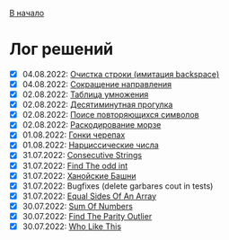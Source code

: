 [В начало](README.md)

# Лог решений
  - [x] 04.08.2022: [Очистка строки (имитация backspace)](backspaces_in_string/README.md)
  - [x] 04.08.2022: [Сокращение направления](direction_reduction/README.md)
  - [x] 02.08.2022: [Таблица умножения](multiplication_table/README.md)
  - [x] 02.08.2022: [Десятиминутная прогулка](take_ten_minutes_walk/README.md)
  - [x] 02.08.2022: [Поисе повторяющихся символов](counting_duplicates/README.md)
  - [x] 02.08.2022: [Раскодирование морзе](morse_code/README.md)
  - [x] 01.08.2022: [Гонки черепах](tortoise_race/README.md)
  - [x] 01.08.2022: [Нарциссические числа](narcissic_numbers/README.md)
  - [x] 31.07.2022: [Consecutive Strings](consecutive_strings/README.md)
  - [x] 31.07.2022: [Find The odd int](find_the_odd_int/README.md)
  - [x] 31.07.2022: [Ханойские Башни](hanoi_record/README.md)
  - [x] 31.07.2022: Bugfixes (delete garbares cout in tests)
  - [x] 31.07.2022: [Equal Sides Of An Array
](equal_sides_of_an_array/README.md)  
  - [x] 30.07.2022: [Sum Of Numbers](sum_of_numbers/README.md)
  - [x] 30.07.2022: [Find The Parity Outlier](parity_outlier/README.md)
  - [x] 30.07.2022: [Who Like This](wholikethis/README.md)
